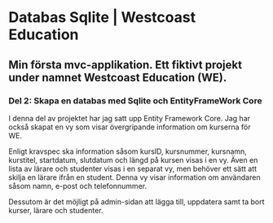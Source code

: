 # Databas Sqlite | Westcoast Education

## Min första mvc-applikation. Ett fiktivt projekt under namnet Westcoast Education (WE).

### Del 2: Skapa en databas med Sqlite och EntityFrameWork Core 

I denna del av projektet har jag satt upp Entity Framework Core. Jag har också skapat en vy som visar övergripande information om kurserna för WE. 

Enligt kravspec ska information såsom kursID, kursnummer, kursnamn, kurstitel, startdatum, slutdatum och längd på kursen visas i en vy. Även en lista av lärare och studenter visas i en separat vy, men behöver ett sätt att skilja en lärare ifrån en student. Denna vy visar information om användaren såsom namn, e-post och telefonnummer. 

Dessutom är det möjligt på admin-sidan att lägga till, uppdatera samt ta bort kurser, lärare och studenter.
